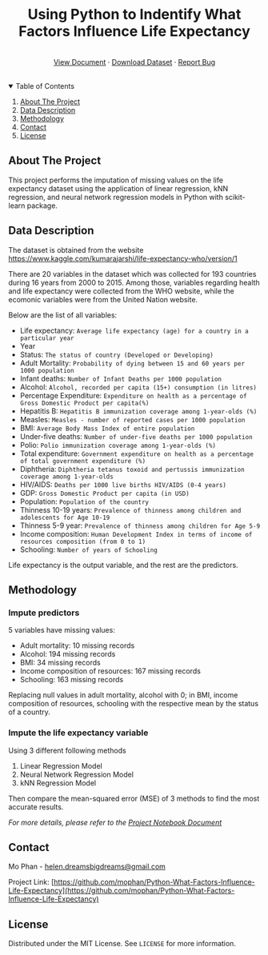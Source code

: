
<!-- PROJECT LOGO -->
<br />

  <h1 align="center">Using Python to Indentify What Factors Influence Life Expectancy</h1>

<p align="center">
  <br /> 
    <a href="https://github.com/othneildrew/Best-README-Template">View Document</a>
    ·
    <a href="https://github.com/othneildrew/Best-README-Template/issues">Download Dataset</a>
    ·
    <a href="https://github.com/mophan/Python-What-Factors-Influence-Life-Expectancy/issues">Report Bug</a>
<br />
<br />  
  </p>
</p>



<!-- TABLE OF CONTENTS -->
<details open="open">
  <summary>Table of Contents</summary>
  <ol>
    <li>
      <a href="#about-the-project">About The Project</a>
    </li>
    <li>
      <a href="#data-description">Data Description</a>
    </li>
    <li><a href="#methodology">Methodology</a></li>
    <li><a href="#contact">Contact</a></li>
    <li><a href="#license">License</a></li>
  </ol>
</details>



<!-- ABOUT THE PROJECT -->
## About The Project

This project performs the imputation of missing values on the life expectancy dataset using the application of linear regression, kNN regression, and neural network regression models in Python with scikit-learn package.   


<!-- DATA DESCRIPTION -->
## Data Description

The dataset is obtained from the website https://www.kaggle.com/kumarajarshi/life-expectancy-who/version/1


There are 20 variables in the dataset which was collected for 193 countries during 16 years from 2000 to 2015. Among those, variables regarding health and life expectancy were collected from the WHO website, while the ecomonic variables were from the United Nation website.

Below are the list of all variables:

- Life expectancy:           `Average life expectancy (age) for a country in a particular year`
- Year
- Status:                    `The status of country (Developed or Developing)` 
- Adult Mortality:           `Probability of dying between 15 and 60 years per 1000 population`
- Infant deaths:             `Number of Infant Deaths per 1000 population`
- Alcohol:                   `Alcohol, recorded per capita (15+) consumption (in litres)`
- Percentage Expenditure:    `Expenditure on health as a percentage of Gross Domestic Product per capita(%)`
- Hepatitis B:               `Hepatitis B immunization coverage among 1-year-olds (%)`
- Measles:                  `Measles - number of reported cases per 1000 population`
- BMI:                      `Average Body Mass Index of entire population`
- Under-five deaths:        `Number of under-five deaths per 1000 population`
- Polio:                    `Polio immunization coverage among 1-year-olds (%)`
- Total expenditure:        `Government expenditure on health as a percentage of total government expenditure (%)`
- Diphtheria:               `Diphtheria tetanus toxoid and pertussis immunization coverage among 1-year-olds`
- HIV/AIDS:                 `Deaths per 1000 live births HIV/AIDS (0-4 years)`
- GDP:                      `Gross Domestic Product per capita (in USD)`
- Population:               `Population of the country`
- Thinness 10-19 years:     `Prevalence of thinness among children and adolescents for Age 10-19` 
- Thinness 5-9 year:        `Prevalence of thinness among children for Age 5-9`
- Income composition:       `Human Development Index in terms of income of resources composition (from 0 to 1)`
- Schooling:                `Number of years of Schooling`

Life expectancy is the output variable, and the rest are the predictors.

<!-- METHODOLOGY -->
## Methodology

### Impute predictors
5 variables have missing values:
- Adult mortality: 10 missing records
- Alcohol: 194 missing records
- BMI: 34 missing records
- Income composition of resources: 167 missing records
- Schooling: 163 missing records

Replacing null values in adult mortality, alcohol with 0; in BMI, income composition of resources, schooling with the respective mean by the status of a country.

### Impute the life expectancy variable
Using 3 different following methods
1. Linear Regression Model
2. Neural Network Regression Model
3. kNN Regression Model

Then compare the mean-squared error (MSE) of 3 methods to find the most accurate results.

_For more details, please refer to the [Project Notebook Document](https://example.com)_



<!-- CONTACT -->
## Contact

Mo Phan - helen.dreamsbigdreams@gmail.com

Project Link: [https://github.com/mophan/Python-What-Factors-Influence-Life-Expectancy](https://github.com/mophan/Python-What-Factors-Influence-Life-Expectancy)


<!-- LICENSE -->
## License

Distributed under the MIT License. See `LICENSE` for more information.




<!-- MARKDOWN LINKS & IMAGES -->
<!-- https://www.markdownguide.org/basic-syntax/#reference-style-links -->
